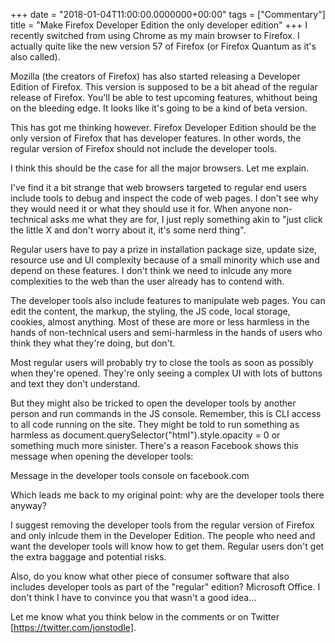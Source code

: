 +++
date = "2018-01-04T11:00:00.0000000+00:00"
tags = ["Commentary"]
title = "Make Firefox Developer Edition the only developer edition"
+++
I recently switched from using Chrome as my main browser to Firefox. I actually
quite like the new version 57 of Firefox (or Firefox Quantum as it's also
called).

Mozilla (the creators of Firefox) has also started releasing a Developer Edition 
 of Firefox. This version is supposed to be a bit ahead of the regular release
of Firefox. You'll be able to test upcoming features, whithout being on the
bleeding edge. It looks like it's going to be a kind of beta version.

This has got me thinking however. Firefox Developer Edition should be the only
version of Firefox that has developer features. In other words, the regular
version of Firefox should not include the developer tools.

I think this should be the case for all the major browsers. Let me explain.

I've find it a bit strange that web browsers targeted to regular end users
include tools to debug and inspect the code of web pages. I don't see why they
would need it or what they should use it for. When anyone non-technical asks me
what they are for, I just reply something akin to "just click the little X and
don't worry about it, it's some nerd thing".

Regular users have to pay a prize in installation package size, update size,
resource use and UI complexity because of a small minority which use and depend
on these features. I don't think we need to inlcude any more complexities to the
web than the user already has to contend with.

The developer tools also include features to manipulate web pages. You can edit
the content, the markup, the styling, the JS code, local storage, cookies,
almost anything. Most of these are more or less harmless in the hands of
non-technical users and semi-harmless in the hands of users who think they what
they're doing, but don't.

Most regular users will probably try to close the tools as soon as possibly when
they're opened. They're only seeing a complex UI with lots of buttons and text
they don't understand.

But they might also be tricked to open the developer tools by another person and
run commands in the JS console. Remember, this is CLI access to all code running
on the site. They might be told to run something as harmless as 
document.querySelector("html").style.opacity = 0  or something much more
sinister. There's a reason Facebook shows this message when opening the
developer tools:

Message in the developer tools console on facebook.com

Which leads me back to my original point: why are the developer tools there
anyway?

I suggest removing the developer tools from the regular version of Firefox and
only inlcude them in the Developer Edition. The people who need and want the
developer tools will know how to get them. Regular users don't get the extra
baggage and potential risks.

Also, do you know what other piece of consumer software that also includes
developer tools as part of the "regular" edition? Microsoft Office. I don't
think I have to convince you that wasn't a good idea...

Let me know what you think below in the comments or on Twitter
[https://twitter.com/jonstodle].
